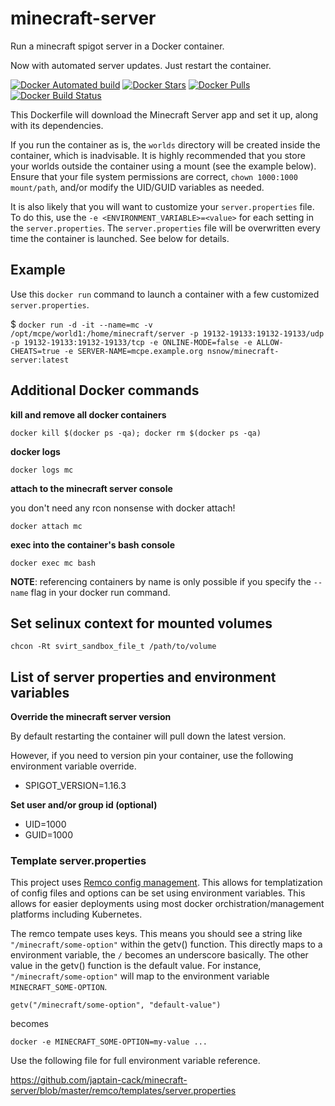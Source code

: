 # minecraft-server
Run a minecraft spigot server in a Docker container.

Now with automated server updates. Just restart the container.

[![Docker Automated build](https://img.shields.io/docker/automated/nsnow/minecraft-server.svg)](https://hub.docker.com/r/nsnow/minecraft-server)
[![Docker Stars](https://img.shields.io/docker/stars/nsnow/minecraft-server.svg)](https://hub.docker.com/r/nsnow/minecraft-server)
[![Docker Pulls](https://img.shields.io/docker/pulls/nsnow/minecraft-server.svg)](https://hub.docker.com/r/nsnow/minecraft-server)
[![Docker Build Status](https://img.shields.io/docker/build/nsnow/minecraft-server.svg)](https://hub.docker.com/r/nsnow/minecraft-server/builds)


This Dockerfile will download the Minecraft Server app and set it up, along with its dependencies.

If you run the container as is, the `worlds` directory will be created inside the container, which is inadvisable.
It is highly recommended that you store your worlds outside the container using a mount (see the example below).
Ensure that your file system permissions are correct, `chown 1000:1000 mount/path`, and/or modify the UID/GUID variables as needed.

It is also likely that you will want to customize your `server.properties` file.
To do this, use the `-e <ENVIRONMENT_VARIABLE>=<value>` for each setting in the `server.properties`.
The `server.properties` file will be overwritten every time the container is launched. See below for details.


## Example

Use this `docker run` command to launch a container with a few customized `server.properties`.

 $ `docker run -d -it --name=mc -v /opt/mcpe/world1:/home/minecraft/server -p 19132-19133:19132-19133/udp -p 19132-19133:19132-19133/tcp -e ONLINE-MODE=false -e ALLOW-CHEATS=true -e SERVER-NAME=mcpe.example.org nsnow/minecraft-server:latest`


## Additional Docker commands

**kill and remove all docker containers**

`docker kill $(docker ps -qa); docker rm $(docker ps -qa)`

**docker logs**

`docker logs mc`

**attach to the minecraft server console**

you don't need any rcon nonsense with docker attach!

`docker attach mc`

**exec into the container's bash console**

`docker exec mc bash`


**NOTE**: referencing containers by name is only possible if you specify the `--name` flag in your docker run command.


## Set selinux context for mounted volumes

`chcon -Rt svirt_sandbox_file_t /path/to/volume`


## List of server properties and environment variables

**Override the minecraft server version**

By default restarting the container will pull down the latest version.

However, if you need to version pin your container, use the following environment variable override.

* SPIGOT_VERSION=1.16.3

**Set user and/or group id (optional)**
* UID=1000
* GUID=1000

### Template server.properties
This project uses [Remco config management](https://github.com/HeavyHorst/remco).
This allows for templatization of config files and options can be set using environment variables.
This allows for easier deployments using most docker orchistration/management platforms including Kubernetes.

The remco tempate uses keys. This means you should see a string like `"/minecraft/some-option"` within the getv() function.
This directly maps to a environment variable, the `/` becomes an underscore basically. The other value in the getv() function is the default value.
For instance, `"/minecraft/some-option"` will map to the environment variable `MINECRAFT_SOME-OPTION`.

`getv("/minecraft/some-option", "default-value")`

becomes

`docker -e MINECRAFT_SOME-OPTION=my-value ...`

Use the following file for full environment variable reference.

https://github.com/japtain-cack/minecraft-server/blob/master/remco/templates/server.properties
 
